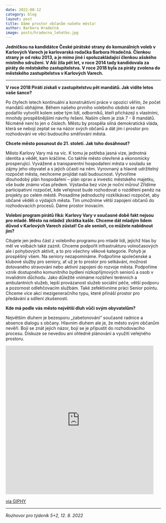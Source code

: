 ```yaml
---
date: 2022-08-12
category: blog
layout: post
title: Dáme prostor občanům našeho města!
author: Barbora Hradečná
image: posts/hradecna_lehatko.jpg
---
```

**Jedničkou na kandidátce České pirátské strany do komunálních voleb v Karlových Varech je karlovarská rodačka Barbora Hradečná. Členkou strany je od roku 2013, a je mimo jiné i spoluzakládající členkou ašského místního sdružení. V Aši žila pět let, v roce 2014 tady kandidovala za piráty do městského zastupitelstva. V roce 2018 byla za piráty zvolena do městského zastupitelstva v Karlových Varech.**

---
**V roce 2018 Piráti získali v zastupitelstvu pět mandátů. Jak vidíte letos vaše šance?**

Po čtyřech letech kontinuální a konstruktivní práce v opozici věřím, že počet mandátů obhájíme. Během našeho prvního volebního období se nám podařilo vytvořit kolem sebe tým lidí, odborníků, kteří přicházejí s vlastními, mnohdy prospěšnějšími návrhy řešení. Naším cílem je zisk 7 - 8 mandátů. Nicméně není to jen o číslech. Městu by prospěla silná demokratická vláda, která se nebojí zeptat se na názor svých občanů a dát jim i prostor pro rozhodování ve věci budoucího směřování města.

**Chcete město posunout do 21. století. Jak toho dosáhnout?**

Město Karlovy Vary má na víc. K tomu je potřeba jasná vize, jednotná identita a vědět, kam kráčíme. Co takhle město otevřené a ekonomicky prosperující. Vyvážené a transparentní hospodaření města v souladu se zájmy jeho obyvatel a s jejich účastí na něm. Vyrovnaný a hlavně udržitelný rozpočet města, nechceme projídat naší budoucnost. Vytvoříme dlouhodobý plán hospodaření – plán oprav a investic městského majetku, vše bude známo včas předem. Výstavba bez vize je noční můrou! Zřídíme participativní rozpočet, kde veřejnost bude rozhodovat o rozdělení peněz na projekty po celém městě. Prosadíme jednoduchý rozklikávací rozpočet, aby občané věděli o výdajích města. Tím umožníme větší zapojení občanů do rozhodovacích procesů. Dáme prostor inovacím.

**Volební program pirátů říká: Karlovy Vary v současné době fakt nejsou pro mladé. Město na mládež zkrátka kašle. Chceme dát mladým lidem důvod v Karlových Varech zůstat! Co ale senioři, co můžete nabídnout jim?**

Citujete jen jednu část z volebního programu pro mladé lidi, jejichž hlas by měl ve volbách také zaznít. Chceme podpořit infrastrukturu volnočasových ale i pohybových aktivit, a to pro všechny věkové kategorie. Pohyb je prospěšný všem. Na seniory nezapomínáme. Podpoříme společenské a klubové služby pro seniory, ať už je to prostor pro setkávání, možnost dotovaného stravování nebo aktivní zapojení do rozvoje města. Podpoříme vznik dostupného komunitního bydlení nízkopříjmových seniorů a osob v invalidním důchodu. Jako důležité vnímáme rozšíření terénních a ambulantních služeb, lepší provázanost služeb sociální péče, větší podporu a pozornost odlehčovacím službám. Také zefektivníme práci Senior pointu. Chceme více akcí mezigeneračního typu, které přináší prostor pro předávání a sdílení zkušeností.

**Kde má podle vás město největší dluh vůči svým obyvatelům?**

Největším dluhem je bezesporu „zabetonování“ současné radnice a absence dialogu s občany. Hlavním dluhem ale je, že město svým občanům nevěří. Bojí se znát jejich názor, bojí se je připustit do rozhodovacího procesu. Diskuze se nevedou ani ohledně plánování a využití veřejného prostoru.

<iframe src="https://giphy.com/embed/6NVB9ZNsFE3pTfrtgz" width="480" height="480" frameBorder="0" class="giphy-embed" allowFullScreen></iframe><p><a href="https://giphy.com/gifs/pirti-karlovy-vary-program-kv-6NVB9ZNsFE3pTfrtgz">via GIPHY</a></p>

---
*Rozhovor pro týdeník 5+2, 12. 8. 2022*
